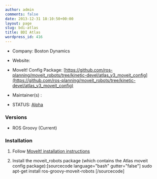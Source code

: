 ```yaml
---
author: admin
comments: false
date: 2013-12-31 18:10:50+00:00
layout: page
slug: bdi-atlas
title: BDI Atlas
wordpress_id: 416
---
```



	
  * Company: Boston Dynamics

	
  * Website:

	
  * MoveIt! Config Package: [https://github.com/ros-planning/moveit_robots/tree/kinetic-devel/atlas_v3_moveit_config](https://github.com/ros-planning/moveit_robots/tree/kinetic-devel/atlas_v3_moveit_config)

	
  * Maintainer(s) :

	
  * STATUS: [Alpha](/about/moveit-status#status-code-robots)




### Versions





	
  * ROS Groovy (Current)




### Installation





	
  1. Follow [MoveIt! installation instructions](/install)

	
  2. Install the moveit_robots package (which contains the Atlas moveit config package):[sourcecode language="bash" gutter="false"]
sudo apt-get install ros-groovy-moveit-robots
[/sourcecode]


